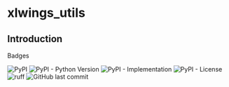 # xlwings_utils

## Introduction

 Badges

![PyPI](https://img.shields.io/pypi/v/xlwings_utils) ![PyPI - Python Version](https://img.shields.io/pypi/pyversions/xlwings_utils) ![PyPI - Implementation](https://img.shields.io/pypi/implementation/xlwings_utils)
![PyPI - License](https://img.shields.io/pypi/l/xlwings_utils) ![ruff](https://img.shields.io/badge/style-ruff-41B5BE?style=flat) 
![GitHub last commit](https://img.shields.io/github/last-commit/salabim/peek)

